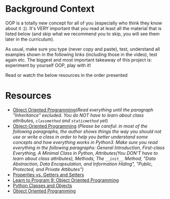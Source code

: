 # Background Context
OOP is a totally new concept for all of you (especially who think they know about it :)). It's VERY important that you read at least all the material that is listed below (and skip what we recommend you to skip, you will see them later in the curriculum).

As usual, make sure you type (never copy and paste), test, understand all examples shown in the following links (including those in the video), test again etc. The biggest and most important takeaway of this project is: experiment by yourself OOP, play with it!

Read or watch the below resources in the order presented


# Resources
- [Object Oriented Programming]()(*Read everything until the paragraph "Inheritance" excluded. You do NOT have to learn about class attributes, ```classmethod``` and ```staticmethod``` yet*)
- [Object-Oriented Programming]() (*Please *be careful*: in most of the following paragraphs, the author shows things the way you should not use or write a class in order to help you better understand some concepts and how everything works in Python3. Make sure you read everything in the following paragraphs: General Introduction, First-class Everything, A Minimal Class in Python, Attributes(You DON'T have to learn about class attributes), Methods, The ```__init__``` Method, "Data Abstraction, Data Encapsulation, and Information Hiding", "Public, Protected, and Private Attibutes")*
- [Properties vs. Getters and Setters]()
- [Learn to Program 9: Object Oriented Programming]()
- [Python Classes and Objects]()
- [Object Oriented Programming]()
